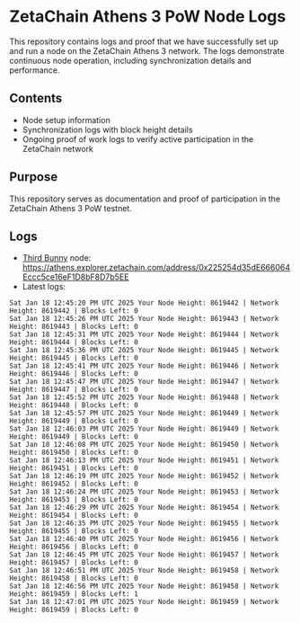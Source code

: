 # ZetaChain Athens 3 PoW Node Logs
This repository contains logs and proof that we have successfully set up and run a node on the ZetaChain Athens 3 network. The logs demonstrate continuous node operation, including synchronization details and performance.

## Contents
- Node setup information
- Synchronization logs with block height details
- Ongoing proof of work logs to verify active participation in the ZetaChain network

## Purpose
This repository serves as documentation and proof of participation in the ZetaChain Athens 3 PoW testnet.

## Logs

- [Third Bunny](https://thirdbunny.xyz/) node: https://athens.explorer.zetachain.com/address/0x225254d35dE666064Eccc5ce16eF1D8bF8D7b5EE
- Latest logs:
```
Sat Jan 18 12:45:20 PM UTC 2025 Your Node Height: 8619442 | Network Height: 8619442 | Blocks Left: 0
Sat Jan 18 12:45:26 PM UTC 2025 Your Node Height: 8619443 | Network Height: 8619443 | Blocks Left: 0
Sat Jan 18 12:45:31 PM UTC 2025 Your Node Height: 8619444 | Network Height: 8619444 | Blocks Left: 0
Sat Jan 18 12:45:36 PM UTC 2025 Your Node Height: 8619445 | Network Height: 8619445 | Blocks Left: 0
Sat Jan 18 12:45:41 PM UTC 2025 Your Node Height: 8619446 | Network Height: 8619446 | Blocks Left: 0
Sat Jan 18 12:45:47 PM UTC 2025 Your Node Height: 8619447 | Network Height: 8619447 | Blocks Left: 0
Sat Jan 18 12:45:52 PM UTC 2025 Your Node Height: 8619448 | Network Height: 8619448 | Blocks Left: 0
Sat Jan 18 12:45:57 PM UTC 2025 Your Node Height: 8619449 | Network Height: 8619449 | Blocks Left: 0
Sat Jan 18 12:46:03 PM UTC 2025 Your Node Height: 8619449 | Network Height: 8619449 | Blocks Left: 0
Sat Jan 18 12:46:08 PM UTC 2025 Your Node Height: 8619450 | Network Height: 8619450 | Blocks Left: 0
Sat Jan 18 12:46:13 PM UTC 2025 Your Node Height: 8619451 | Network Height: 8619451 | Blocks Left: 0
Sat Jan 18 12:46:19 PM UTC 2025 Your Node Height: 8619452 | Network Height: 8619452 | Blocks Left: 0
Sat Jan 18 12:46:24 PM UTC 2025 Your Node Height: 8619453 | Network Height: 8619453 | Blocks Left: 0
Sat Jan 18 12:46:29 PM UTC 2025 Your Node Height: 8619454 | Network Height: 8619454 | Blocks Left: 0
Sat Jan 18 12:46:35 PM UTC 2025 Your Node Height: 8619455 | Network Height: 8619455 | Blocks Left: 0
Sat Jan 18 12:46:40 PM UTC 2025 Your Node Height: 8619456 | Network Height: 8619456 | Blocks Left: 0
Sat Jan 18 12:46:45 PM UTC 2025 Your Node Height: 8619457 | Network Height: 8619457 | Blocks Left: 0
Sat Jan 18 12:46:51 PM UTC 2025 Your Node Height: 8619458 | Network Height: 8619458 | Blocks Left: 0
Sat Jan 18 12:46:56 PM UTC 2025 Your Node Height: 8619458 | Network Height: 8619459 | Blocks Left: 1
Sat Jan 18 12:47:01 PM UTC 2025 Your Node Height: 8619459 | Network Height: 8619459 | Blocks Left: 0
```
